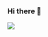 ### Hi there 👋

<picture>
  <source
    srcset="https://github-readme-stats.vercel.app/api?username=ZihengQiu&show_icons=true&theme=transparent"
    media="(prefers-color-scheme: dark)"
  />
  <source
    srcset="https://github-readme-stats.vercel.app/api?username=ZihengQiu&show_icons=true&theme=default"
    media="(prefers-color-scheme: light), (prefers-color-scheme: no-preference)"
  />
  <img src="https://github-readme-stats.vercel.app/api?username=ZihengQiu&show_icons=true" />
</picture>
<!-- 
[![ZihengQiu's GitHub stats-dark](https://github-readme-stats.vercel.app/api?username=ZihengQiu&show_icons=true&theme=transparent#gh-dark-mode-only)](https://github.com/ZihengQiu/github-readme-stats)
[![ZihengQiu's GitHub stats-light](https://github-readme-stats.vercel.app/api?username=ZihengQiu&show_icons=true&theme=default#gh-light-mode-only)](https://github.com/ZihengQiu/github-readme-stats)

Themes: dark, radical, merko, gruvbox, tokyonight, onedark, cobalt, synthwave, highcontrast, dracula, transparent
-->


<!--
**ZihengQiu/ZihengQiu** is a ✨ _special_ ✨ repository because its `README.md` (this file) appears on your GitHub profile.

Here are some ideas to get you started:

- 🔭 I’m currently working on ...
- 🌱 I’m currently learning ...
- 👯 I’m looking to collaborate on ...
- 🤔 I’m looking for help with ...
- 💬 Ask me about ...
- 📫 How to reach me: ...
- 😄 Pronouns: ...
- ⚡ Fun fact: ...
-->
